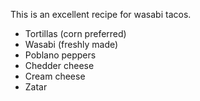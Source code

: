 This is an excellent recipe for wasabi tacos.

- Tortillas (corn preferred)
- Wasabi (freshly made)
- Poblano peppers
- Chedder cheese
- Cream cheese
- Zatar

